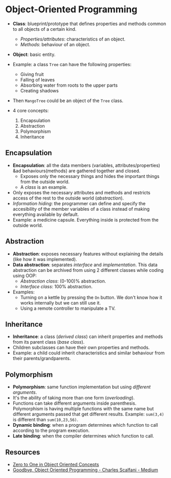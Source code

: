 # Object-Oriented Programming

* **Class**: blueprint/prototype that defines properties and methods common to all objects of a certain kind.
  * *Properties/attributes*: characteristics of an object.
  * *Methods*: behaviour of an object.
* **Object**: basic entity.

* Example: a class `Tree` can have the following properties:
  * Giving fruit
  * Falling of leaves
  * Absorbing water from roots to the upper parts
  * Creating shadows
* Then `MangoTree` could be an object of the `Tree` class.

* 4 core concepts:
  1. Encapsulation
  2. Abstraction
  3. Polymorphism
  4. Inheritance

## Encapsulation

* **Encapsulation**: all the data members (variables, attributes/properties) &ad behaviours(methods) are gathered together and closed.
  * Exposes only the necessary things and hides the important things from the outside world.
  * A *class* is an example.
* Only exposes the necessary attributes and methods and restricts access of the rest to the outside world (*abstraction*).
* *Information hiding*: the programmer can define and specify the accesibility of the member variables of a class instead of making everything available by default.
* Example: a medicine capsule. Everything inside is protected from the outside world.

## Abstraction

* **Abstraction**: exposes necessary features without explaining the details (like how it was implemented).
* **Data abstraction**: separates *interface* and *implementation*. This data abstraction can be archived from using 2 different classes while coding using OOP:
  * *Abstraction class*:  (0-100)% abstraction.
  * *Interface class*:  100% abstraction.
* Examples:
  * Turning on a kettle by pressing the `On` button. We don't know how it works internally but we can still use it.
  * Using a remote controller to manipulate a TV.

## Inheritance

* **Inheritance**: a class (*derived class*) can inherit properties and methods from its parent class (*base class*).
* Children subclasses can have their own properties and methods.
* Example: a child could inherit characteristics and similar behaviour from their parents/grandparents.

## Polymorphism

* **Polymorphism**: same function implementation but using *different arguments*.
* It's the ability of taking more than one form (*overloading*).
* Functions can take different arguments inside parenthesis. Polymorphism is having multiple functions with the same name but different arguments passed that get different results. Example: `sum(3,4)` is different than `sum(10,23,56)`.
* **Dynamic binding**: when a program determines which function to call according to the program execution.
* **Late binding**: when the compiler determines which function to call.

## Resources

* [Zero to One in Object Oriented Concepts](https://www.freecodecamp.org/news/object-oriented-concepts/)
* [Goodbye, Object Oriented Programming - Charles Scalfani - Medium](https://medium.com/@cscalfani/goodbye-object-oriented-programming-a59cda4c0e53)
